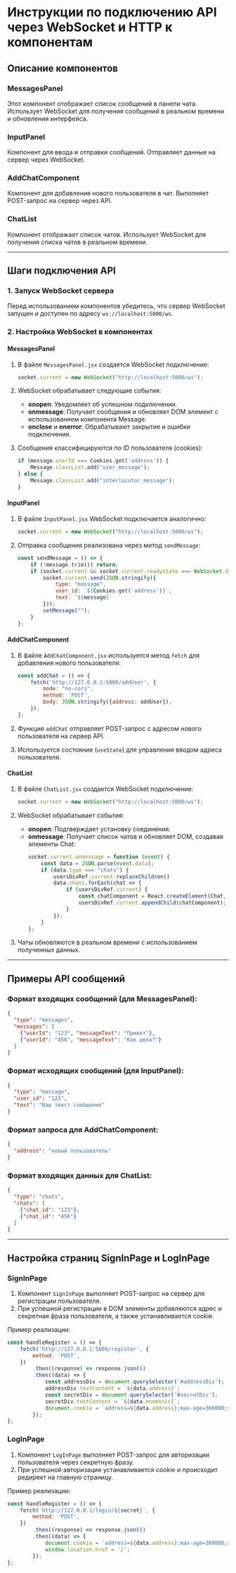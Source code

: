 # Инструкции по подключению API через WebSocket и HTTP к компонентам

## Описание компонентов

### MessagesPanel
Этот компонент отображает список сообщений в панели чата. Использует WebSocket для получения сообщений в реальном времени и обновления интерфейса.

### InputPanel
Компонент для ввода и отправки сообщений. Отправляет данные на сервер через WebSocket.

### AddChatComponent
Компонент для добавления нового пользователя в чат. Выполняет POST-запрос на сервер через API.

### ChatList
Компонент отображает список чатов. Использует WebSocket для получения списка чатов в реальном времени.

---

## Шаги подключения API

### 1. Запуск WebSocket сервера
Перед использованием компонентов убедитесь, что сервер WebSocket запущен и доступен по адресу `ws://localhost:5000/ws`.

### 2. Настройка WebSocket в компонентах

#### MessagesPanel

1. В файле `MessagesPanel.jsx` создается WebSocket подключение:
   ```javascript
   socket.current = new WebSocket("http://localhost:5000/ws");
   ```

2. WebSocket обрабатывает следующие события:
   - **onopen**: Уведомляет об успешном подключении.
   - **onmessage**: Получает сообщения и обновляет DOM элемент с использованием компонента Message.
   - **onclose** и **onerror**: Обрабатывают закрытие и ошибки подключения.

3. Сообщения классифицируются по ID пользователя (cookies):
   ```javascript
   if (message.userId === Cookies.get('address')) {
       Message.classList.add("user_message");
   } else {
       Message.classList.add("interlocutor_message");
   }
   ```

#### InputPanel

1. В файле `InputPanel.jsx` WebSocket подключается аналогично:
   ```javascript
   socket.current = new WebSocket("http://localhost:5000/ws");
   ```

2. Отправка сообщения реализована через метод `sendMessage`:
   ```javascript
   const sendMessage = () => {
       if (!message.trim()) return;
       if (socket.current && socket.current.readyState === WebSocket.OPEN) {
           socket.current.send(JSON.stringify({
               type: "massage",
               user_id: `${Cookies.get('address')}`,
               text: `${message}`
           }));
           setMessage("");
       }
   };
   ```

#### AddChatComponent

1. В файле `AddChatComponent.jsx` используется метод `fetch` для добавления нового пользователя:
   ```javascript
   const addChat = () => {
       fetch('http://127.0.0.1:5000/addUser', {
           mode: "no-cors",
           method: 'POST',
           body: JSON.stringify({address: addUser}),
       });
   };
   ```

2. Функция `addChat` отправляет POST-запрос с адресом нового пользователя на сервер API.
3. Используется состояние (`useState`) для управления вводом адреса пользователя.

#### ChatList

1. В файле `ChatList.jsx` создается WebSocket подключение:
   ```javascript
   socket.current = new WebSocket("http://localhost:5000/ws");
   ```

2. WebSocket обрабатывает события:
   - **onopen**: Подтверждает установку соединения.
   - **onmessage**: Получает список чатов и обновляет DOM, создавая элементы Chat:
     ```javascript
     socket.current.onmessage = function (event) {
         const data = JSON.parse(event.data);
         if (data.type === "chats") {
             usersDivRef.current.replaceChildren()
             data.chats.forEach(chat => {
                 if (usersDivRef.current) {
                     const chatComponent = React.createElement(Chat, {chat_id: chat.chat_id}, null);
                     usersDivRef.current.appendChild(chatComponent);
                 }
             });
         }
     };
     ```

3. Чаты обновляются в реальном времени с использованием полученных данных.

---

## Примеры API сообщений

### Формат входящих сообщений (для MessagesPanel):
```json
{
  "type": "messages",
  "messages": [
    {"userId": "123", "messageText": "Привет"},
    {"userId": "456", "messageText": "Как дела?"}
  ]
}
```

### Формат исходящих сообщений (для InputPanel):
```json
{
  "type": "massage",
  "user_id": "123",
  "text": "Ваш текст сообщения"
}
```

### Формат запроса для AddChatComponent:
```json
{
  "address": "новый пользователь"
}
```

### Формат входящих данных для ChatList:
```json
{
  "type": "chats",
  "chats": [
    {"chat_id": "123"},
    {"chat_id": "456"}
  ]
}
```

---

## Настройка страниц SignInPage и LogInPage

### SignInPage

1. Компонент `SignInPage` выполняет POST-запрос на сервер для регистрации пользователя.
2. При успешной регистрации в DOM элементы добавляются адрес и секретная фраза пользователя, а также устанавливается cookie.

Пример реализации:
```javascript
const handleRegister = () => {
    fetch('http://127.0.0.1:5000/register', {
        method: 'POST',
    })
        .then((response) => response.json())
        .then((data) => {
            const addressDiv = document.querySelector('#addressDiv');
            addressDiv.textContent = `${data.address}`;
            const secretDiv = document.querySelector('#secretDiv');
            secretDiv.textContent = `${data.mnemonic}`;
            document.cookie = `address=${data.address};max-age=360000;secretPhrase=${data.mnemonic}`;
        });
};
```

### LogInPage

1. Компонент `LogInPage` выполняет POST-запрос для авторизации пользователя через секретную фразу.
2. При успешной авторизации устанавливается cookie и происходит редирект на главную страницу.

Пример реализации:
```javascript
const handleRegister = () => {
    fetch(`http://127.0.0.1/login/${secret}`, {
        method: 'POST',
    })
        .then((response) => response.json())
        .then((data) => {
            document.cookie = `address=${data.address};max-age=360000;secretPhrase=${secret}`;
            window.location.href = '/';
        });
};
```

